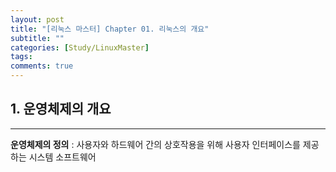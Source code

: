 ```yaml
---
layout: post
title: "[리눅스 마스터] Chapter 01. 리눅스의 개요"
subtitle: ""
categories: [Study/LinuxMaster] 
tags:
comments: true
---
```


## 1. 운영체제의 개요

---

**운영체제의 정의**
 : 사용자와 하드웨어 간의 상호작용을 위해 사용자 인터페이스를 제공하는 시스템 소프트웨어
